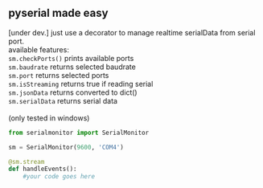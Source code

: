 ## pyserial made easy<br/>
[under dev.] just use a decorator to manage realtime serialData from serial port.<br/>
available features:<br/>
`sm.checkPorts()` prints available ports<br/>
`sm.baudrate` returns selected baudrate<br/>
`sm.port` returns selected ports<br/>
`sm.isStreaming` returns true if reading serial<br/>
`sm.jsonData` returns converted to dict()<br/>
`sm.serialData` returns serial data<br/>
<br/>
(only tested in windows)
```python
from serialmonitor import SerialMonitor

sm = SerialMonitor(9600, 'COM4')

@sm.stream
def handleEvents():
    #your code goes here
```
